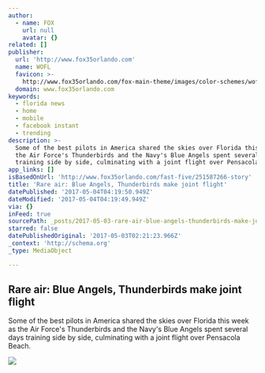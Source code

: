 ```yaml
---
author:
  - name: FOX
    url: null
    avatar: {}
related: []
publisher:
  url: 'http://www.fox35orlando.com'
  name: WOFL
  favicon: >-
    http://www.fox35orlando.com/fox-main-theme/images/color-schemes/wofl/favicon.ico
  domain: www.fox35orlando.com
keywords:
  - florida news
  - home
  - mobile
  - facebook instant
  - trending
description: >-
  Some of the best pilots in America shared the skies over Florida this week as
  the Air Force's Thunderbirds and the Navy's Blue Angels spent several days
  training side by side, culminating with a joint flight over Pensacola Beach.
app_links: []
isBasedOnUrl: 'http://www.fox35orlando.com/fast-five/251587266-story'
title: 'Rare air: Blue Angels, Thunderbirds make joint flight'
datePublished: '2017-05-04T04:19:50.949Z'
dateModified: '2017-05-04T04:19:49.949Z'
via: {}
inFeed: true
sourcePath: _posts/2017-05-03-rare-air-blue-angels-thunderbirds-make-joint-flight.md
starred: false
datePublishedOriginal: '2017-05-03T02:21:23.966Z'
_context: 'http://schema.org'
_type: MediaObject

---
```

<article style=""><h1>Rare air: Blue Angels, Thunderbirds make joint flight</h1><p>Some of the best pilots in America shared the skies over Florida this week as the Air Force's Thunderbirds and the Navy's Blue Angels spent several days training side by side, culminating with a joint flight over Pensacola Beach.</p><img src="http://static.lakana.com/media.fox13news.com/photo/2017/04/28/18076924_10155269499884246_3217013094780130224_o_1493402881855_3222472_ver1.0_640_360.jpg" /></article>